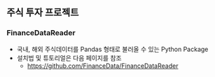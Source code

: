 ## 주식 투자 프로젝트
### FinanceDataReader
  - 국내, 해외 주식데이터를 Pandas 형태로 불러올 수 있는 Python Package
  - 설치법 및 튜토리얼은 다음 페이지를 참조
      - https://github.com/FinanceData/FinanceDataReader 
 